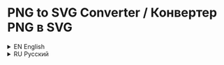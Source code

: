 # PNG to SVG Converter / Конвертер PNG в SVG

<details>
<summary>EN English</summary>

## Description

This web application converts PNG images to SVG format. Users can drag and drop a PNG file into the designated area on the page, and the application will automatically create an SVG file for download.

SVG is a vector format that can be scaled without quality loss. The application preserves the original image's proportions by centering it on a 4000×4000 pixel SVG canvas. For non-square images, they will be scaled to fit within these boundaries.

The entire process happens in the browser without uploading files to a server, ensuring privacy and fast performance. Suitable for simple raster-to-vector conversions.

## Features
- Drag-and-drop interface
- Client-side processing (no server upload)
- Preserves image proportions
- 4000×4000 px canvas for high-quality output

## How to Use
1. Drag a PNG file into the drop zone
2. Wait for automatic conversion
3. Download the resulting SVG file

</details>

<details>
<summary>RU Русский</summary>

## Описание

Это веб-приложение для конвертации PNG-изображений в SVG-формат. Пользователь может перетащить PNG-файл в выделенную область на странице, после чего приложение автоматически создаст SVG-файл и предложит его скачать.

SVG — это векторный формат, который можно масштабировать без потери качества. Приложение сохраняет пропорции исходного изображения, размещая его в центре SVG-холста размером 4000×4000 пикселей. Если изображение не квадратное, оно будет масштабировано так, чтобы поместиться в эти границы.

Процесс полностью происходит в браузере, без загрузки файлов на сервер, что обеспечивает конфиденциальность и быстроту работы. Подходит для простого преобразования растровых изображений в векторные.

## Возможности
- Интерфейс с перетаскиванием
- Обработка на стороне клиента (без загрузки на сервер)
- Сохранение пропорций изображения
- Холст 4000×4000 пикселей для качественного результата

## Как использовать
1. Перетащите PNG-файл в выделенную область
2. Дождитесь автоматической конвертации
3. Скачайте полученный SVG-файл

</details>
